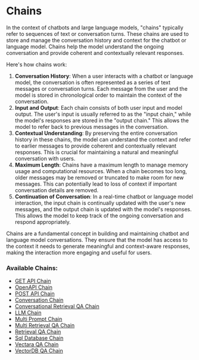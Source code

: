 # Chains

In the context of chatbots and large language models, "chains" typically refer to sequences of text or conversation turns. These chains are used to store and manage the conversation history and context for the chatbot or language model. Chains help the model understand the ongoing conversation and provide coherent and contextually relevant responses.

Here's how chains work:

1. **Conversation History**: When a user interacts with a chatbot or language model, the conversation is often represented as a series of text messages or conversation turns. Each message from the user and the model is stored in chronological order to maintain the context of the conversation.
2. **Input and Output**: Each chain consists of both user input and model output. The user's input is usually referred to as the "input chain," while the model's responses are stored in the "output chain." This allows the model to refer back to previous messages in the conversation.
3. **Contextual Understanding**: By preserving the entire conversation history in these chains, the model can understand the context and refer to earlier messages to provide coherent and contextually relevant responses. This is crucial for maintaining a natural and meaningful conversation with users.
4. **Maximum Length**: Chains have a maximum length to manage memory usage and computational resources. When a chain becomes too long, older messages may be removed or truncated to make room for new messages. This can potentially lead to loss of context if important conversation details are removed.
5. **Continuation of Conversation**: In a real-time chatbot or language model interaction, the input chain is continually updated with the user's new messages, and the output chain is updated with the model's responses. This allows the model to keep track of the ongoing conversation and respond appropriately.

Chains are a fundamental concept in building and maintaining chatbot and language model conversations. They ensure that the model has access to the context it needs to generate meaningful and context-aware responses, making the interaction more engaging and useful for users.

### Available Chains:

* [GET API Chain](get-api-chain.md)
* [OpenAPI Chain](openapi-chain.md)
* [POST API Chain](post-api-chain.md)
* [Conversation Chain](conversation-chain.md)
* [Conversational Retrieval QA Chain](conversational-retrieval-qa-chain.md)
* [LLM Chain](llm-chain.md)
* [Multi Prompt Chain](multi-prompt-chain.md)
* [Multi Retrieval QA Chain](multi-retrieval-qa-chain.md)
* [Retrieval QA Chain](retrieval-qa-chain.md)
* [Sql Database Chain](sql-database-chain.md)
* [Vectara QA Chain](vectara-chain.md)
* [VectorDB QA Chain](vectordb-qa-chain.md)
